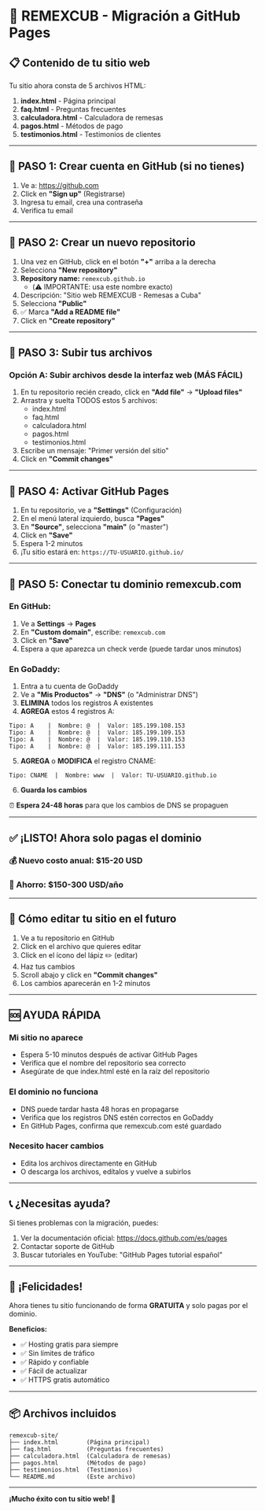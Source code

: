 # 🚀 REMEXCUB - Migración a GitHub Pages

## 📋 Contenido de tu sitio web

Tu sitio ahora consta de 5 archivos HTML:

1. **index.html** - Página principal
2. **faq.html** - Preguntas frecuentes
3. **calculadora.html** - Calculadora de remesas
4. **pagos.html** - Métodos de pago
5. **testimonios.html** - Testimonios de clientes

---

## 🎯 PASO 1: Crear cuenta en GitHub (si no tienes)

1. Ve a: https://github.com
2. Click en **"Sign up"** (Registrarse)
3. Ingresa tu email, crea una contraseña
4. Verifica tu email

---

## 🎯 PASO 2: Crear un nuevo repositorio

1. Una vez en GitHub, click en el botón **"+"** arriba a la derecha
2. Selecciona **"New repository"**
3. **Repository name:** `remexcub.github.io` 
   - (⚠️ IMPORTANTE: usa este nombre exacto)
4. Descripción: "Sitio web REMEXCUB - Remesas a Cuba"
5. Selecciona **"Public"**
6. ✅ Marca **"Add a README file"**
7. Click en **"Create repository"**

---

## 🎯 PASO 3: Subir tus archivos

### Opción A: Subir archivos desde la interfaz web (MÁS FÁCIL)

1. En tu repositorio recién creado, click en **"Add file"** → **"Upload files"**
2. Arrastra y suelta TODOS estos 5 archivos:
   - index.html
   - faq.html
   - calculadora.html
   - pagos.html
   - testimonios.html
3. Escribe un mensaje: "Primer versión del sitio"
4. Click en **"Commit changes"**

---

## 🎯 PASO 4: Activar GitHub Pages

1. En tu repositorio, ve a **"Settings"** (Configuración)
2. En el menú lateral izquierdo, busca **"Pages"**
3. En **"Source"**, selecciona **"main"** (o "master")
4. Click en **"Save"**
5. Espera 1-2 minutos
6. ¡Tu sitio estará en: `https://TU-USUARIO.github.io/`

---

## 🎯 PASO 5: Conectar tu dominio remexcub.com

### En GitHub:

1. Ve a **Settings** → **Pages**
2. En **"Custom domain"**, escribe: `remexcub.com`
3. Click en **"Save"**
4. Espera a que aparezca un check verde (puede tardar unos minutos)

### En GoDaddy:

1. Entra a tu cuenta de GoDaddy
2. Ve a **"Mis Productos"** → **"DNS"** (o "Administrar DNS")
3. **ELIMINA** todos los registros A existentes
4. **AGREGA** estos 4 registros A:

```
Tipo: A    |  Nombre: @  |  Valor: 185.199.108.153
Tipo: A    |  Nombre: @  |  Valor: 185.199.109.153
Tipo: A    |  Nombre: @  |  Valor: 185.199.110.153
Tipo: A    |  Nombre: @  |  Valor: 185.199.111.153
```

5. **AGREGA** o **MODIFICA** el registro CNAME:

```
Tipo: CNAME  |  Nombre: www  |  Valor: TU-USUARIO.github.io
```

6. **Guarda los cambios**

⏰ **Espera 24-48 horas** para que los cambios de DNS se propaguen

---

## ✅ ¡LISTO! Ahora solo pagas el dominio

### 💰 Nuevo costo anual: $15-20 USD
### 💸 Ahorro: $150-300 USD/año

---

## 📝 Cómo editar tu sitio en el futuro

1. Ve a tu repositorio en GitHub
2. Click en el archivo que quieres editar
3. Click en el ícono del lápiz ✏️ (editar)
4. Haz tus cambios
5. Scroll abajo y click en **"Commit changes"**
6. Los cambios aparecerán en 1-2 minutos

---

## 🆘 AYUDA RÁPIDA

### Mi sitio no aparece
- Espera 5-10 minutos después de activar GitHub Pages
- Verifica que el nombre del repositorio sea correcto
- Asegúrate de que index.html esté en la raíz del repositorio

### El dominio no funciona
- DNS puede tardar hasta 48 horas en propagarse
- Verifica que los registros DNS estén correctos en GoDaddy
- En GitHub Pages, confirma que remexcub.com esté guardado

### Necesito hacer cambios
- Edita los archivos directamente en GitHub
- O descarga los archivos, edítalos y vuelve a subirlos

---

## 📞 ¿Necesitas ayuda?

Si tienes problemas con la migración, puedes:
1. Ver la documentación oficial: https://docs.github.com/es/pages
2. Contactar soporte de GitHub
3. Buscar tutoriales en YouTube: "GitHub Pages tutorial español"

---

## 🎉 ¡Felicidades!

Ahora tienes tu sitio funcionando de forma **GRATUITA** y solo pagas por el dominio.

**Beneficios:**
- ✅ Hosting gratis para siempre
- ✅ Sin límites de tráfico
- ✅ Rápido y confiable
- ✅ Fácil de actualizar
- ✅ HTTPS gratis automático

---

## 📦 Archivos incluidos

```
remexcub-site/
├── index.html        (Página principal)
├── faq.html          (Preguntas frecuentes)
├── calculadora.html  (Calculadora de remesas)
├── pagos.html        (Métodos de pago)
├── testimonios.html  (Testimonios)
└── README.md         (Este archivo)
```

---

**¡Mucho éxito con tu sitio web! 🚀**

